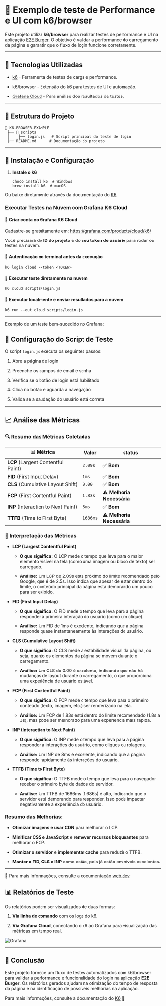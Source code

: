 # 📌 Exemplo de teste de Performance e UI com k6/browser

Este projeto utiliza **k6/browser** para realizar testes de performance e UI na aplicação [E2E Burger](https://e2eburguer.netlify.app). O objetivo é validar a performance do carregamento da página e garantir que o fluxo de login funcione corretamente.

----------

## 🚀 Tecnologias Utilizadas

-   [k6](https://k6.io/) - Ferramenta de testes de carga e performance.
    
-   k6/browser - Extensão do k6 para testes de UI e automação.
    
-   [Grafana Cloud](https://grafana.com/) - Para análise dos resultados de testes.
    

----------

## 📂 Estrutura do Projeto

```
📁 K6-BROWSER-EXAMPLE
 ├── 📂 scripts
 │    ├── login.js   # Script principal do teste de login
 ├── README.md      # Documentação do projeto
```

----------

## 🔧 Instalação e Configuração

1.  **Instale o k6**
    
    ```
    choco install k6  # Windows
    brew install k6  # macOS
    ```
Ou baixe diretamente através da documentação do [K6](https://grafana.com/docs/k6/latest/)
    
###  **Executar Testes na Nuvem com Grafana K6 Cloud**

#### 🔹 Criar conta no **Grafana K6 Cloud**

Cadastre-se gratuitamente em: https://grafana.com/products/cloud/k6/

Você precisará do **ID do projeto** e do **seu token de usuário** para rodar os testes na nuvem.

  #### 🔹 **Autenticação no terminal antes da execução**

```
k6 login cloud --token <TOKEN>
```

#### 🔹 **Executar teste diretamente na nuvem**

```
k6 cloud scripts/login.js
```

#### 🔹 **Executar localmente e enviar resultados para a nuvem**

```
k6 run --out cloud scripts/login.js
```


----------

 Exemplo de um teste bem-sucedido no Grafana:

## 📌 Configuração do Script de Teste

O script `login.js` executa os seguintes passos:

1.  Abre a página de login
    
2.  Preenche os campos de email e senha
    
3.  Verifica se o botão de login está habilitado
    
4.  Clica no botão e aguarda a navegação
    
5.  Valida se a saudação do usuário está correta
    

----------


## 📈 **Análise das Métricas**

### 🔍 **Resumo das Métricas Coletadas**


|    📊 Métrica            |Valor                      |status                        |
|----------------|-------------------------------|-----------------------------|
|**LCP** (Largest Contentful Paint)|`2.09s`         |✅ **Bom**            |
|**FID** (First Input Delay)       |`1ms`         |✅ **Bom**            |
|**CLS** (Cumulative Layout Shift)     |`0.00`   |✅ **Bom**            |
|**FCP** (First Contentful Paint)     |`1.83s`   |⚠️ **Melhoria Necessária**  |
|**INP** (Interaction to Next Paint)    |`8ms`    |✅ **Bom**            |
|**TTFB** (Time to First Byte)       |`1686ms`|⚠️ **Melhoria Necessária**|


### 📌 **Interpretação das Métricas**


-  **LCP (Largest Contentful Paint)**

   -  **O que significa:**  O LCP mede o tempo que leva para o maior elemento visível na tela (como uma imagem ou bloco de texto) ser carregado.
    
   -   **Análise:**  Um LCP de 2.09s está próximo do limite recomendado pelo Google, que é de 2.5s. Isso indica que apesar de estar dentro do limite, o conteúdo principal da página está demorando um pouco para ser exibido.
    
           

-  **FID (First Input Delay)**

   -   **O que significa:**  O FID mede o tempo que leva para a página responder à primeira interação do usuário (como um clique).
    
   -   **Análise:**  Um FID de 1ms é excelente, indicando que a página responde quase instantaneamente às interações do usuário.
    
 
-    **CLS (Cumulative Layout Shift)**

     -   **O que significa:**  O CLS mede a estabilidade visual da página, ou seja, quanto os elementos da página se movem durante o carregamento.
    
     -   **Análise:**  Um CLS de 0.00 é excelente, indicando que não há mudanças de layout durante o carregamento, o que proporciona uma experiência de usuário estável.
    
 

- **FCP (First Contentful Paint)**

    -   **O que significa:**  O FCP mede o tempo que leva para o primeiro conteúdo (texto, imagem, etc.) ser renderizado na tela.
    
    -   **Análise:**  Um FCP de 1.83s está dentro do limite recomendado (1.8s a 3s), mas pode ser melhorado para uma experiência mais rápida.
    
        

-  **INP (Interaction to Next Paint)**

    -   **O que significa:**  O INP mede o tempo que leva para a página responder a interações do usuário, como cliques ou rolagens.
    
     -   **Análise:**  Um INP de 8ms é excelente, indicando que a página responde rapidamente às interações do usuário.


-  **TTFB (Time to First Byte)**

     -   **O que significa:**  O TTFB mede o tempo que leva para o navegador receber o primeiro byte de dados do servidor.
    
    - **Análise:**  Um TTFB de 1686ms (1.686s) é alto, indicando que o servidor está demorando para responder. Isso pode impactar negativamente a experiência do usuário.

        

### Resumo das Melhorias:

-   **Otimizar imagens e usar CDN**  para melhorar o LCP.
    
-   **Minificar CSS e JavaScript**  e  **remover recursos bloqueantes**  para melhorar o FCP.
    
-   **Otimizar o servidor**  e  **implementar cache**  para reduzir o TTFB.
    
-   **Manter o FID, CLS e INP**  como estão, pois já estão em níveis excelentes.

----------
📌 Para mais informações, consulte a documentação [web.dev](https://web.dev/baseline?hl=pt-br)

## 📊 Relatórios de Teste

Os relatórios podem ser visualizados de duas formas:

1.  **Via linha de comando** com os logs do k6.
    
2.  **Via Grafana Cloud**, conectando o k6 ao Grafana para visualização das métricas em tempo real.
    
  ![Grafana](https://github.com/user-attachments/assets/9a17839f-9ed1-4ccb-a21a-d2c1ee9ba9d9)

----------

## 📌 Conclusão

Este projeto fornece um fluxo de testes automatizados com k6/browser para validar a performance e funcionalidade do login na aplicação **E2E Burger**. Os relatórios gerados ajudam na otimização do tempo de resposta da página e na identificação de possíveis melhorias na aplicação.

Para mais informações, consulte a documentação do [K6](https://grafana.com/docs/k6/latest/using-k6-browser/) 🚀
